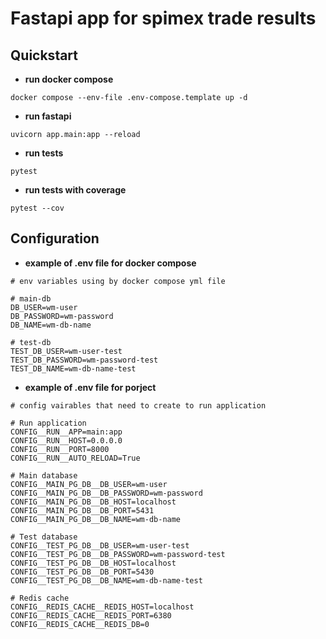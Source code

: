 # Fastapi app for spimex trade results

## Quickstart

- **run docker compose**
```
docker compose --env-file .env-compose.template up -d
```

- **run fastapi**
```
uvicorn app.main:app --reload
```

- **run tests**
```
pytest
```

- **run tests with coverage**
```
pytest --cov
```


## Configuration

- **example of .env file for docker compose**
```
# env variables using by docker compose yml file

# main-db
DB_USER=wm-user
DB_PASSWORD=wm-password
DB_NAME=wm-db-name

# test-db
TEST_DB_USER=wm-user-test
TEST_DB_PASSWORD=wm-password-test
TEST_DB_NAME=wm-db-name-test

```


- **example of .env file for porject**
```
# config vairables that need to create to run application

# Run application
CONFIG__RUN__APP=main:app
CONFIG__RUN__HOST=0.0.0.0
CONFIG__RUN__PORT=8000
CONFIG__RUN__AUTO_RELOAD=True

# Main database
CONFIG__MAIN_PG_DB__DB_USER=wm-user
CONFIG__MAIN_PG_DB__DB_PASSWORD=wm-password
CONFIG__MAIN_PG_DB__DB_HOST=localhost
CONFIG__MAIN_PG_DB__DB_PORT=5431
CONFIG__MAIN_PG_DB__DB_NAME=wm-db-name

# Test database
CONFIG__TEST_PG_DB__DB_USER=wm-user-test 
CONFIG__TEST_PG_DB__DB_PASSWORD=wm-password-test
CONFIG__TEST_PG_DB__DB_HOST=localhost
CONFIG__TEST_PG_DB__DB_PORT=5430
CONFIG__TEST_PG_DB__DB_NAME=wm-db-name-test

# Redis cache
CONFIG__REDIS_CACHE__REDIS_HOST=localhost
CONFIG__REDIS_CACHE__REDIS_PORT=6380
CONFIG__REDIS_CACHE__REDIS_DB=0
```